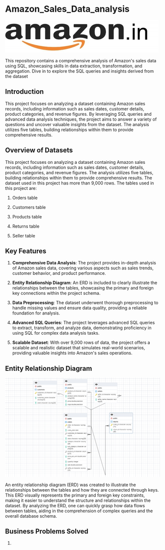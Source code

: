 # Amazon_Sales_Data_analysis
 ![](https://github.com/tejayalamanchi/Amazon_Sales_Data_analysis/blob/main/amzon.jpeg)
 
This repository contains a comprehensive analysis of Amazon's sales data using SQL, showcasing skills in data extraction, transformation, and aggregation. Dive in to explore the SQL queries and insights derived from the dataset

## Introduction

This project focuses on analyzing a dataset containing Amazon sales records, including information such as sales dates, customer details, product categories, and revenue figures. By leveraging SQL queries and advanced data analysis techniques, the project aims to answer a variety of questions and uncover valuable insights from the dataset. The analysis utilizes five tables, building relationships within them to provide comprehensive results.

## Overview of Datasets

This project focuses on analyzing a dataset containing Amazon sales records, including information such as sales dates, customer details, product categories, and revenue figures. The analysis utilizes five tables, building relationships within them to provide comprehensive results. The dataset used in this project has more than 9,000 rows. The tables used in this project are:

1. Orders table

2. Customers table

3. Products table

4. Returns table

5. Seller table

## Key Features



1. **Comprehensive Data Analysis**: The project provides in-depth analysis of Amazon sales data, covering various aspects such as sales trends, customer behavior, and product performance.
   
2. **Entity Relationship Diagram**: An ERD is included to clearly illustrate the relationships between the tables, showcasing the primary and foreign key connections within the project schema.

3. **Data Preprocessing**: The dataset underwent thorough preprocessing to handle missing values and ensure data quality, providing a reliable foundation for analysis.

4. **Advanced SQL Queries**: The project leverages advanced SQL queries to extract, transform, and analyze data, demonstrating proficiency in using SQL for complex data analysis tasks.

5. **Scalable Dataset**: With over 9,000 rows of data, the project offers a scalable and realistic dataset that simulates real-world scenarios, providing valuable insights into Amazon's sales operations.




## Entity Relationship Diagram

![](https://github.com/tejayalamanchi/Amazon_Sales_Data_analysis/blob/main/entity_relationship_diagram..png)

An entity relationship diagram (ERD) was created to illustrate the relationships between the tables and how they are connected through keys. This ERD visually represents the primary and foreign key constraints, making it easier to understand the structure and relationships within the dataset. By analyzing the ERD, one can quickly grasp how data flows between tables, aiding in the comprehension of complex queries and the overall database schema.


## Business Problems Solved

1.





